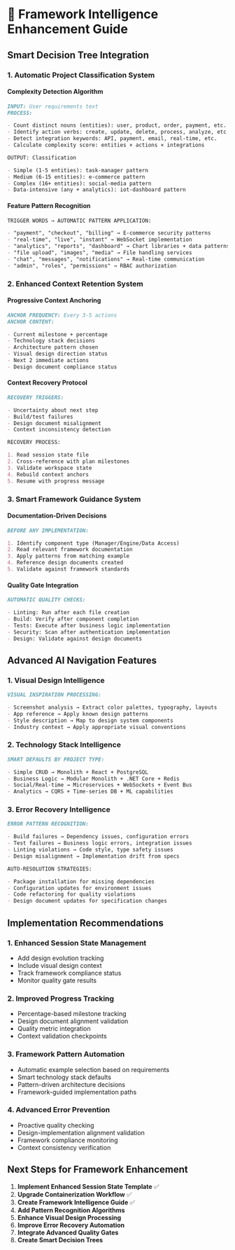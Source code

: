 # 🤖 Framework Intelligence Enhancement Guide

## Smart Decision Tree Integration

### 1. **Automatic Project Classification System**

#### Complexity Detection Algorithm

```markdown
INPUT: User requirements text
PROCESS:

- Count distinct nouns (entities): user, product, order, payment, etc.
- Identify action verbs: create, update, delete, process, analyze, etc.
- Detect integration keywords: API, payment, email, real-time, etc.
- Calculate complexity score: entities × actions × integrations

OUTPUT: Classification

- Simple (1-5 entities): task-manager pattern
- Medium (6-15 entities): e-commerce pattern
- Complex (16+ entities): social-media pattern
- Data-intensive (any + analytics): iot-dashboard pattern
```

#### Feature Pattern Recognition

```markdown
TRIGGER WORDS → AUTOMATIC PATTERN APPLICATION:

- "payment", "checkout", "billing" → E-commerce security patterns
- "real-time", "live", "instant" → WebSocket implementation
- "analytics", "reports", "dashboard" → Chart libraries + data patterns
- "file upload", "images", "media" → File handling services
- "chat", "messages", "notifications" → Real-time communication
- "admin", "roles", "permissions" → RBAC authorization
```

### 2. **Enhanced Context Retention System**

#### Progressive Context Anchoring

```markdown
ANCHOR FREQUENCY: Every 3-5 actions
ANCHOR CONTENT:

- Current milestone + percentage
- Technology stack decisions
- Architecture pattern chosen
- Visual design direction status
- Next 2 immediate actions
- Design document compliance status
```

#### Context Recovery Protocol

```markdown
RECOVERY TRIGGERS:

- Uncertainty about next step
- Build/test failures
- Design document misalignment
- Context inconsistency detection

RECOVERY PROCESS:

1. Read session state file
2. Cross-reference with plan milestones
3. Validate workspace state
4. Rebuild context anchors
5. Resume with progress message
```

### 3. **Smart Framework Guidance System**

#### Documentation-Driven Decisions

```markdown
BEFORE ANY IMPLEMENTATION:

1. Identify component type (Manager/Engine/Data Access)
2. Read relevant framework documentation
3. Apply patterns from matching example
4. Reference design documents created
5. Validate against framework standards
```

#### Quality Gate Integration

```markdown
AUTOMATIC QUALITY CHECKS:

- Linting: Run after each file creation
- Build: Verify after component completion
- Tests: Execute after business logic implementation
- Security: Scan after authentication implementation
- Design: Validate against design documents
```

## Advanced AI Navigation Features

### 1. **Visual Design Intelligence**

```markdown
VISUAL INSPIRATION PROCESSING:

- Screenshot analysis → Extract color palettes, typography, layouts
- App reference → Apply known design patterns
- Style description → Map to design system components
- Industry context → Apply appropriate visual conventions
```

### 2. **Technology Stack Intelligence**

```markdown
SMART DEFAULTS BY PROJECT TYPE:

- Simple CRUD → Monolith + React + PostgreSQL
- Business Logic → Modular Monolith + .NET Core + Redis
- Social/Real-time → Microservices + WebSockets + Event Bus
- Analytics → CQRS + Time-series DB + ML capabilities
```

### 3. **Error Recovery Intelligence**

```markdown
ERROR PATTERN RECOGNITION:

- Build failures → Dependency issues, configuration errors
- Test failures → Business logic errors, integration issues
- Linting violations → Code style, type safety issues
- Design misalignment → Implementation drift from specs

AUTO-RESOLUTION STRATEGIES:

- Package installation for missing dependencies
- Configuration updates for environment issues
- Code refactoring for quality violations
- Design document updates for specification changes
```

## Implementation Recommendations

### 1. **Enhanced Session State Management**

- Add design evolution tracking
- Include visual design context
- Track framework compliance status
- Monitor quality gate results

### 2. **Improved Progress Tracking**

- Percentage-based milestone tracking
- Design document alignment validation
- Quality metric integration
- Context validation checkpoints

### 3. **Framework Pattern Automation**

- Automatic example selection based on requirements
- Smart technology stack defaults
- Pattern-driven architecture decisions
- Framework-guided implementation paths

### 4. **Advanced Error Prevention**

- Proactive quality checking
- Design-implementation alignment validation
- Framework compliance monitoring
- Context consistency verification

## Next Steps for Framework Enhancement

1. **Implement Enhanced Session State Template** ✅
2. **Upgrade Containerization Workflow** ✅
3. **Create Framework Intelligence Guide** ✅
4. **Add Pattern Recognition Algorithms**
5. **Enhance Visual Design Processing**
6. **Improve Error Recovery Automation**
7. **Integrate Advanced Quality Gates**
8. **Create Smart Decision Trees**

